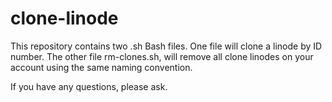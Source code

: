 # clone-linode

This repository contains two .sh Bash files. One file will clone a linode by ID number. The other file rm-clones.sh, will remove all clone linodes on your account using the same naming convention.

If you have any questions, please ask.
